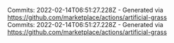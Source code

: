 Commits: 2022-02-14T06:51:27.228Z - Generated via https://github.com/marketplace/actions/artificial-grass
<br>
Commits: 2022-02-14T06:51:27.228Z - Generated via https://github.com/marketplace/actions/artificial-grass
<br>
